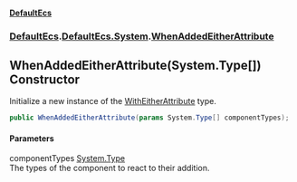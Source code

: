 #### [DefaultEcs](./index.md 'index')
### [DefaultEcs](./index.md 'index').[DefaultEcs.System](./DefaultEcs-System.md 'DefaultEcs.System').[WhenAddedEitherAttribute](./DefaultEcs-System-WhenAddedEitherAttribute.md 'DefaultEcs.System.WhenAddedEitherAttribute')
## WhenAddedEitherAttribute(System.Type[]) Constructor
Initialize a new instance of the [WithEitherAttribute](./DefaultEcs-System-WithEitherAttribute.md 'DefaultEcs.System.WithEitherAttribute') type.  
```C#
public WhenAddedEitherAttribute(params System.Type[] componentTypes);
```
#### Parameters
<a name='DefaultEcs-System-WhenAddedEitherAttribute-WhenAddedEitherAttribute(System-Type--)-componentTypes'></a>
componentTypes [System.Type](https://docs.microsoft.com/en-us/dotnet/api/System.Type 'System.Type')  
The types of the component to react to their addition.  
